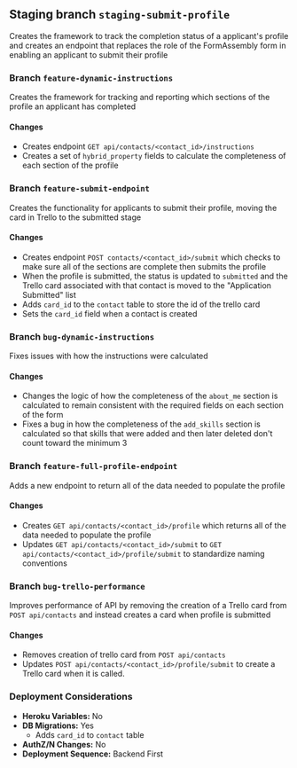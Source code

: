 ## Staging branch `staging-submit-profile`
Creates the framework to track the completion status of a applicant's profile and creates an endpoint that replaces the role of the FormAssembly form in enabling an applicant to submit their profile


### Branch `feature-dynamic-instructions`
Creates the framework for tracking and reporting which sections of the profile an applicant has completed

#### Changes

- Creates endpoint `GET api/contacts/<contact_id>/instructions`
- Creates a set of `hybrid_property` fields to calculate the completeness of each section of the profile

### Branch `feature-submit-endpoint`
Creates the functionality for applicants to submit their profile, moving the card in Trello to the submitted stage

#### Changes

- Creates endpoint `POST contacts/<contact_id>/submit` which checks to make sure all of the sections are complete then submits the profile
- When the profile is submitted, the status is updated to `submitted` and the Trello card associated with that contact is moved to the "Application Submitted" list
- Adds `card_id` to the `contact` table to store the id of the trello card
- Sets the `card_id` field when a contact is created

### Branch `bug-dynamic-instructions`
Fixes issues with how the instructions were calculated

#### Changes

- Changes the logic of how the completeness of the `about_me` section is calculated to remain consistent with the required fields on each section of the form
- Fixes a bug in how the completeness of the `add_skills` section is calculated so that skills that were added and then later deleted don't count toward the minimum 3

### Branch `feature-full-profile-endpoint`
Adds a new endpoint to return all of the data needed to populate the profile

#### Changes

- Creates `GET api/contacts/<contact_id>/profile` which returns all of the data needed to populate the profile
- Updates `GET api/contacts/<contact_id>/submit` to `GET api/contacts/<contact_id>/profile/submit` to standardize naming conventions

### Branch `bug-trello-performance`
Improves performance of API by removing the creation of a Trello card from `POST api/contacts` and instead creates a card when profile is submitted

#### Changes

- Removes creation of trello card from `POST api/contacts`
- Updates `POST api/contacts/<contact_id>/profile/submit` to create a Trello card when it is called.


### Deployment Considerations

- **Heroku Variables:** No
- **DB Migrations:** Yes
    - Adds `card_id` to `contact` table
- **AuthZ/N Changes:** No
- **Deployment Sequence:** Backend First

